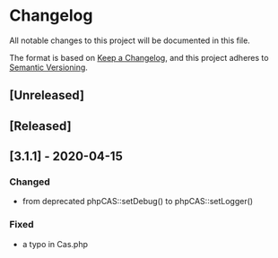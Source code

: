 # Changelog
All notable changes to this project will be documented in this file.

The format is based on [Keep a Changelog](https://keepachangelog.com/en/1.0.0/),
and this project adheres to [Semantic Versioning](https://semver.org/spec/v2.0.0.html).

## [Unreleased]

## [Released]

## [3.1.1] - 2020-04-15
### Changed
- from deprecated phpCAS::setDebug() to phpCAS::setLogger()

### Fixed
- a typo in Cas.php
